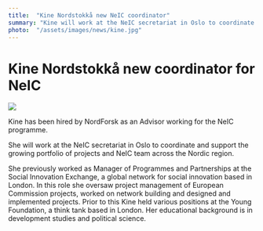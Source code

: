 ```yaml
---
title:  "Kine Nordstokkå new NeIC coordinator" 
summary: "Kine will work at the NeIC secretariat in Oslo to coordinate and support the growing portfolio of projects and NeIC team across the Nordic region."
photo:  "/assets/images/news/kine.jpg"
---
```


Kine Nordstokkå new coordinator for NeIC
========================================

<img class="smallpic" src="{{ site.baseurl }}/assets/images/news/kine.jpg">

Kine has been hired by NordForsk as an Advisor working for the NeIC programme.

She will work at the NeIC secretariat in Oslo to coordinate and support the growing portfolio of projects and NeIC team across the Nordic region.

She previously worked as Manager of Programmes and Partnerships at the Social Innovation Exchange, a global network for social innovation based in London. In this role she oversaw project management of European Commission projects, worked on network building and designed and implemented projects. Prior to this Kine held various positions at the Young Foundation, a think tank based in London. Her educational background is in development studies and political science.
